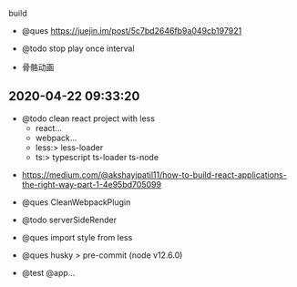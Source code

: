 build

- @ques https://juejin.im/post/5c7bd2646fb9a049cb197921
- @todo stop play once interval

- 骨骼动画

## 2020-04-22 09:33:20

- @todo clean react project with less
  - react...
  - webpack...
  - less:> less-loader
  - ts:> typescript ts-loader ts-node

* https://medium.com/@akshayjpatil11/how-to-build-react-applications-the-right-way-part-1-4e95bd705099

- @ques CleanWebpackPlugin

- @todo serverSideRender

* @ques import style from less

* @ques husky > pre-commit (node v12.6.0)

- @test @app...
